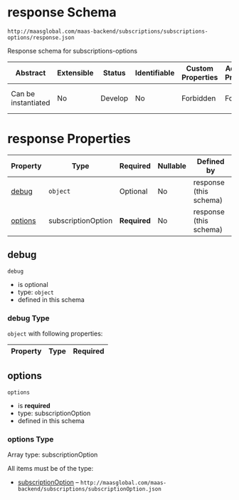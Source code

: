 # response Schema

```
http://maasglobal.com/maas-backend/subscriptions/subscriptions-options/response.json
```

Response schema for subscriptions-options

| Abstract            | Extensible | Status  | Identifiable | Custom Properties | Additional Properties | Defined In                                                                      |
| ------------------- | ---------- | ------- | ------------ | ----------------- | --------------------- | ------------------------------------------------------------------------------- |
| Can be instantiated | No         | Develop | No           | Forbidden         | Forbidden             | [maas-backend/subscriptions/subscriptions-options/response.json](response.json) |

# response Properties

| Property            | Type               | Required     | Nullable | Defined by             |
| ------------------- | ------------------ | ------------ | -------- | ---------------------- |
| [debug](#debug)     | `object`           | Optional     | No       | response (this schema) |
| [options](#options) | subscriptionOption | **Required** | No       | response (this schema) |

## debug

`debug`

- is optional
- type: `object`
- defined in this schema

### debug Type

`object` with following properties:

| Property | Type | Required |
| -------- | ---- | -------- |


## options

`options`

- is **required**
- type: subscriptionOption
- defined in this schema

### options Type

Array type: subscriptionOption

All items must be of the type:

- [subscriptionOption](../subscriptionOption.md) –
  `http://maasglobal.com/maas-backend/subscriptions/subscriptionOption.json`
